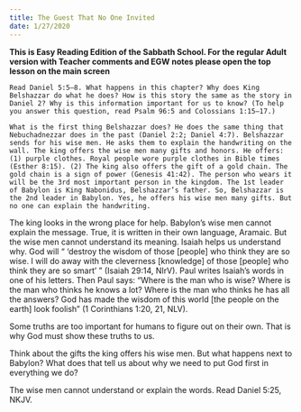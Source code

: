 ```yaml
---
title: The Guest That No One Invited
date: 1/27/2020
---
```


 **This is Easy Reading Edition of the Sabbath School. For the regular Adult version with Teacher comments and EGW notes please open the top lesson on the main screen** 

`Read Daniel 5:5–8. What happens in this chapter? Why does King Belshazzar do what he does? How is this story the same as the story in Daniel 2? Why is this information important for us to know? (To help you answer this question, read Psalm 96:5 and Colossians 1:15–17.)`

`What is the first thing Belshazzar does? He does the same thing that Nebuchadnezzar does in the past (Daniel 2:2; Daniel 4:7). Belshazzar sends for his wise men. He asks them to explain the handwriting on the wall. The king offers the wise men many gifts and honors. He offers: (1) purple clothes. Royal people wore purple clothes in Bible times (Esther 8:15). (2) The king also offers the gift of a gold chain. The gold chain is a sign of power (Genesis 41:42). The person who wears it will be the 3rd most important person in the kingdom. The 1st leader of Babylon is King Nabonidus, Belshazzar’s father. So, Belshazzar is the 2nd leader in Babylon. Yes, he offers his wise men many gifts. But no one can explain the handwriting.`

The king looks in the wrong place for help. Babylon’s wise men cannot explain the message. True, it is written in their own language, Aramaic. But the wise men cannot understand its meaning. Isaiah helps us understand why. God will “ ‘destroy the wisdom of those [people] who think they are so wise. I will do away with the cleverness [knowledge] of those [people] who think they are so smart’ ” (Isaiah 29:14, NIrV). Paul writes Isaiah’s words in one of his letters. Then Paul says: “Where is the man who is wise? Where is the man who thinks he knows a lot? Where is the man who thinks he has all the answers? God has made the wisdom of this world [the people on the earth] look foolish” (1 Corinthians 1:20, 21, NLV).

Some truths are too important for humans to figure out on their own. That is why God must show these truths to us.

Think about the gifts the king offers his wise men. But what happens next to Babylon? What does that tell us about why we need to put God first in everything we do?

The wise men cannot understand or explain the words. Read Daniel 5:25, NKJV.
